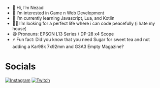 - 👋 Hi, I’m Nezad
- 👀 I’m interested in Game n Web Development
- 🌱 I’m currently learning Javascript, Lua, and Kotlin
- 🧑‍🧒 I’m looking for a perfect life where i can code peacefully (i hate my house)
- 😄 Pronouns: EPSON L13 Series / DP-28 x4 Scope
- ⚡ Fun fact: Did you know that you need Sugar for sweet tea and not adding a Kar98k 7x92mm and G3A3 Empty Magazine?

<!---
I love cats because they adorable and meows and do nothing. solid 10/10
--->

# Socials
[![Instagram](https://img.shields.io/badge/Instagram-%23E4405F.svg?logo=Instagram&logoColor=white)](https://instagram.com/NzddXD) [![Twitch](https://img.shields.io/badge/Twitch-%239146FF.svg?logo=Twitch&logoColor=white)](https://twitch.tv/NzddXD) 

<!-- # Tech Stack
![JavaScript](https://img.shields.io/badge/javascript-%23323330.svg?style=flat&logo=javascript&logoColor=%23F7DF1E) ![Lua](https://img.shields.io/badge/lua-%232C2D72.svg?style=flat&logo=lua&logoColor=white) ![Kotlin](https://img.shields.io/badge/kotlin-%230095D5.svg?style=flat&logo=kotlin&logoColor=white) ![Canva](https://img.shields.io/badge/Canva-%2300C4CC.svg?style=flat&logo=Canva&logoColor=white) ![MySQL](https://img.shields.io/badge/mysql-%2300f.svg?style=flat&logo=mysql&logoColor=white)
# Stats :
![](https://github-readme-stats.vercel.app/api?username=NzddXD&theme=radical&hide_border=true&include_all_commits=true&count_private=false)
<!-- ![](https://github-readme-streak-stats.herokuapp.com/?user=NzddXD&theme=radical&hide_border=true) -->
<!-- ![](https://github-readme-stats.vercel.app/api/top-langs/?username=NzddXD&theme=radical&hide_border=true&include_all_commits=true&count_private=false&layout=compact)

---
[![](https://visitcount.itsvg.in/api?id=NzddXD&icon=0&color=0)](https://visitcount.itsvg.in) -->
